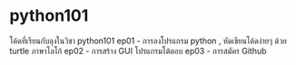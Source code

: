 # python101
โค้ดที่เรียนกับลุงในวิชา python101
ep01 - การลงโปรแกรม python , หัดเขียนโค้ดง่ายๆ ด้วย turtle ภาษาโลโก้
ep02 - การสร้าง GUI โปรแกรมโต้ตอบ
ep03 - การสมัคร Github
